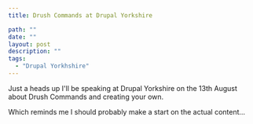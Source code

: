 ```yaml
---
title: Drush Commands at Drupal Yorkshire

path: ""
date: ""
layout: post
description: ""
tags:
  - "Drupal Yorkhshire"
---
```

Just a heads up I'll be speaking at Drupal Yorkshire on the 13th August about Drush Commands and creating your own.

Which reminds me I should probably make a start on the actual content...
